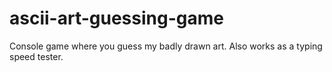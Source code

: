 # ascii-art-guessing-game
Console game where you guess my badly drawn art. Also works as a typing speed tester.
